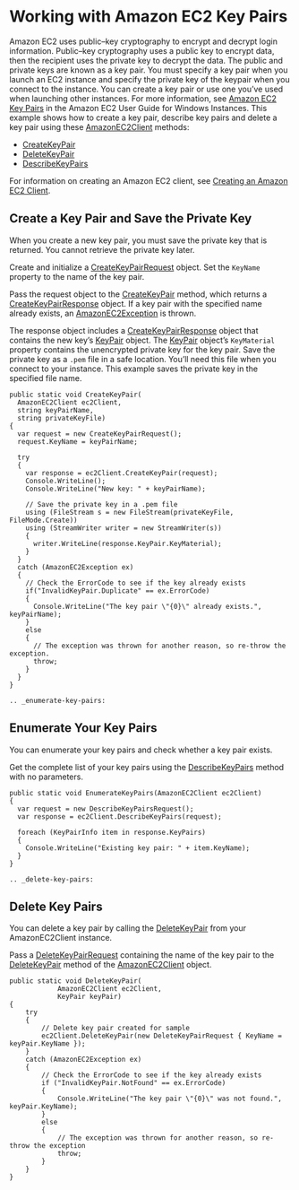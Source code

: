 # Working with Amazon EC2 Key Pairs<a name="key-pairs"></a>

Amazon EC2 uses public–key cryptography to encrypt and decrypt login information\. Public–key cryptography uses a public key to encrypt data, then the recipient uses the private key to decrypt the data\. The public and private keys are known as a key pair\. You must specify a key pair when you launch an EC2 instance and specify the private key of the keypair when you connect to the instance\. You can create a key pair or use one you’ve used when launching other instances\. For more information, see [Amazon EC2 Key Pairs](https://docs.aws.amazon.com/AWSEC2/latest/WindowsGuide/ec2-key-pairs.html) in the Amazon EC2 User Guide for Windows Instances\. This example shows how to create a key pair, describe key pairs and delete a key pair using these [AmazonEC2Client](https://docs.aws.amazon.com/sdkfornet/v3/apidocs/items/EC2/TEC2Client.html) methods:
+  [CreateKeyPair](https://docs.aws.amazon.com/sdkfornet/v3/apidocs/items/EC2/MEC2CreateKeyPairCreateKeyPairRequest.html) 
+  [DeleteKeyPair](https://docs.aws.amazon.com/sdkfornet/v3/apidocs/items/EC2/MEC2DeleteKeyPairDeleteKeyPairRequest.html) 
+  [DescribeKeyPairs](https://docs.aws.amazon.com/sdkfornet/v3/apidocs/items/EC2/MEC2DescribeKeyPairsDescribeKeyPairsRequest.html) 

For information on creating an Amazon EC2 client, see [Creating an Amazon EC2 Client](init-ec2-client.md)\.

## Create a Key Pair and Save the Private Key<a name="create-save-key-pair"></a>

When you create a new key pair, you must save the private key that is returned\. You cannot retrieve the private key later\.

Create and initialize a [CreateKeyPairRequest](https://docs.aws.amazon.com/sdkfornet/v3/apidocs/items/EC2/TCreateKeyPairRequest.html) object\. Set the `KeyName` property to the name of the key pair\.

Pass the request object to the [CreateKeyPair](https://docs.aws.amazon.com/sdkfornet/v3/apidocs/items/EC2/MEC2CreateKeyPairCreateKeyPairRequest.html) method, which returns a [CreateKeyPairResponse](https://docs.aws.amazon.com/sdkfornet/v3/apidocs/items/EC2/TCreateKeyPairResponse.html) object\. If a key pair with the specified name already exists, an [AmazonEC2Exception](https://docs.aws.amazon.com/sdkfornet/v3/apidocs/items/EC2/TEC2Exception.html) is thrown\.

The response object includes a [CreateKeyPairResponse](https://docs.aws.amazon.com/sdkfornet/v3/apidocs/items/EC2/TCreateKeyPairResponse.html) object that contains the new key’s [KeyPair](https://docs.aws.amazon.com/sdkfornet/v3/apidocs/items/EC2/TKeyPair.html) object\. The [KeyPair](https://docs.aws.amazon.com/sdkfornet/v3/apidocs/items/EC2/TKeyPair.html) object’s `KeyMaterial` property contains the unencrypted private key for the key pair\. Save the private key as a `.pem` file in a safe location\. You’ll need this file when you connect to your instance\. This example saves the private key in the specified file name\.

```
public static void CreateKeyPair(
  AmazonEC2Client ec2Client,
  string keyPairName,
  string privateKeyFile)
{
  var request = new CreateKeyPairRequest();
  request.KeyName = keyPairName;

  try
  {
    var response = ec2Client.CreateKeyPair(request);
    Console.WriteLine();
    Console.WriteLine("New key: " + keyPairName);

    // Save the private key in a .pem file
    using (FileStream s = new FileStream(privateKeyFile, FileMode.Create))
    using (StreamWriter writer = new StreamWriter(s))
    {
      writer.WriteLine(response.KeyPair.KeyMaterial);
    }
  }
  catch (AmazonEC2Exception ex)
  {
    // Check the ErrorCode to see if the key already exists
    if("InvalidKeyPair.Duplicate" == ex.ErrorCode)
    {
      Console.WriteLine("The key pair \"{0}\" already exists.", keyPairName);
    }
    else
    {
      // The exception was thrown for another reason, so re-throw the exception.
      throw;
    }
  }
}

.. _enumerate-key-pairs:
```

## Enumerate Your Key Pairs<a name="enumerate-your-key-pairs"></a>

You can enumerate your key pairs and check whether a key pair exists\.

Get the complete list of your key pairs using the [DescribeKeyPairs](https://docs.aws.amazon.com/sdkfornet/v3/apidocs/items/EC2/MEC2DescribeKeyPairs.html) method with no parameters\.

```
public static void EnumerateKeyPairs(AmazonEC2Client ec2Client)
{
  var request = new DescribeKeyPairsRequest();
  var response = ec2Client.DescribeKeyPairs(request);

  foreach (KeyPairInfo item in response.KeyPairs)
  {
    Console.WriteLine("Existing key pair: " + item.KeyName);
  }
}

.. _delete-key-pairs:
```

## Delete Key Pairs<a name="delete-key-pairs"></a>

You can delete a key pair by calling the [DeleteKeyPair](https://docs.aws.amazon.com/sdkfornet/v3/apidocs/items/EC2/MEC2DeleteKeyPairDeleteKeyPairRequest.html) from your AmazonEC2Client instance\.

Pass a [DeleteKeyPairRequest](https://docs.aws.amazon.com/sdkfornet/v3/apidocs/items/EC2/TDeleteKeyPairRequest.html) containing the name of the key pair to the [DeleteKeyPair](https://docs.aws.amazon.com/sdkfornet/v3/apidocs/items/EC2/MEC2DeleteKeyPairDeleteKeyPairRequest.html) method of the [AmazonEC2Client](https://docs.aws.amazon.com/sdkfornet/v3/apidocs/items/EC2/TEC2Client.html) object\.

```
public static void DeleteKeyPair(
            AmazonEC2Client ec2Client,
            KeyPair keyPair)
{
    try
    {
        // Delete key pair created for sample
        ec2Client.DeleteKeyPair(new DeleteKeyPairRequest { KeyName = keyPair.KeyName });
    }
    catch (AmazonEC2Exception ex)
    {
        // Check the ErrorCode to see if the key already exists
        if ("InvalidKeyPair.NotFound" == ex.ErrorCode)
        {
            Console.WriteLine("The key pair \"{0}\" was not found.", keyPair.KeyName);
        }
        else
        {
            // The exception was thrown for another reason, so re-throw the exception
            throw;
        }
    }
}
```